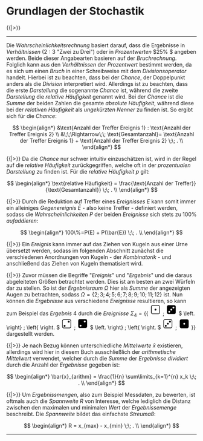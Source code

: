 <!--
version:  0.0.1
language: de
narrator: Deutsch Female

@style
main > *:not(:last-child) {
  margin-bottom: 3rem;
}

input {
    text-align: center;
}

.flex-container {
    display: flex;
    flex-wrap: wrap;
    align-items: stretch;
    gap: 20px;
}

.flex-child {
    flex: 1;
    min-width: 350px;
    margin-right: 20px;
}

@media (max-width: 400px) {
    .flex-child {
        flex: 100%;
        margin-right: 0;
    }
}
@end

formula: \carry   \textcolor{red}{\scriptsize #1}
formula: \digit   \rlap{\carry{#1}}\phantom{#2}#2
formula: \permil  \text{‰}

import: https://raw.githubusercontent.com/LiaTemplates/Tikz-Jax/main/README.md

script: https://cdn.jsdelivr.net/gh/LiaTemplates/Tikz-Jax@main/dist/index.js


tags: Erklärung, Chance, Wahrscheinlichkeit, Häufigkeit, Median, arithmetische Mittelwert, Spannweite

comment: In diesem Abschnitt werden die Grundlagen der Stochastik ausführlich erklärt.

author: Martin Lommatzsch

-->

# Grundlagen der Stochastik




{{|>}}
***************************

Die *Wahrscheinlichkeitsrechnung* basiert darauf, dass die Ergebnisse in *Verhältnissen* ($2:3$ "Zwei zu Drei") oder in *Prozentwerten* $25\% $ angeben werden. Beide dieser Angabearten basieren auf der *Bruchrechnung*. Folglich kann aus den *Verhältnissen* der *Prozentwert* bestimmt werden, da es sich um einen *Bruch* in einer Schreibweise mit dem *Divisionsoperator* handelt. Hierbei ist zu beachten, dass bei der *Chance*, der Doppelpunkt anders als die *Division* interpretiert wird. Allerdings ist zu beachten, dass die erste *Darstellung* die sogenannte *Chance* ist, während die zweite *Darstellung* die *relative Häufigkeit* genannt wird. Bei der *Chance* ist die *Summe* der beiden Zahlen die gesamte *absolute Häufigkeit*, während diese bei der *relativen Häufigkeit* als *ungekürzten Nenner* zu finden ist. So ergibt sich für die *Chance*: 

$$
\begin{align*}
&\text{Anzahl der Treffer Ereignis 1} : \text{Anzahl der Treffer Ereignis 2}  \\
&\;\;\Rightarrow\;\; \text{Gesamtanzahl}= \text{Anzahl der Treffer Ereignis 1} + \text{Anzahl der Treffer Ereignis 2} \;\; . \\
\end{align*}
$$


{{|>}} Da die *Chance* nur schwer intuitiv einzuschätzen ist, wird in der Regel auf die *relative Häufigkeit* zurückgegriffen, welche oft in der *prozentualen* *Darstellung* zu finden ist. Für die *relative Häufigkeit* $p$ gilt:

$$
\begin{align*}
\text{relative Häufigkeit} = \frac{\text{Anzahl der Treffer}}{\text{Gesamtanzahl}}  \;\; . \\
\end{align*}
$$



{{|>}} Durch die Reduktion auf Treffer eines *Ereignisses* $E$ kann somit immer ein alleiniges *Gegenereignis* $\bar{E}$ - also keine Treffer - definiert werden, sodass die *Wahrscheinlichkeiten* $P$ der beiden *Ereignisse* sich stets zu $100\%$ *aufaddieren*: 


$$
\begin{align*}
100\%=P(E) + P(\bar{E})  \;\; . \\
\end{align*}
$$


{{|>}} Ein *Ereignis* kann immer auf das Ziehen von Kugeln aus einer Urne übersetzt werden, sodass im folgenden Abschnitt zunächst die verschiedenen Anordnungen von Kugeln - der *Kombinatorik* - und anschließend das Ziehen von Kugeln thematisiert wird. 





{{|>}} Zuvor müssen die Begriffe "*Ereignis*" und "*Ergebnis*" und die daraus abgeleiteten Größen betrachtet werden. Dies ist am besten an zwei Würfeln dar zu stellen. So ist der *Ergebnisraum* $\Omega$ hier als *Summe* der angezeigten Augen zu betrachten, sodass $\Omega=\left\{2;3;4;5;6;7;8;9;10;11;12\right\}$ ist. Nun können die *Ergebnisse* aus verschiedene *Ereignisse* resultieren, so kann zum Beispiel das *Ergebnis* $4$ durch die *Ereignisse* $\Sigma_4 = \left\{  \left\{ \right.\right.$  <img src="https://raw.githubusercontent.com/MINT-the-GAP/Aufgabensammlung/refs/heads/main/Repetitorium/Kap7/diew1.png" width="30" height="30"> ; <img src="https://raw.githubusercontent.com/MINT-the-GAP/Aufgabensammlung/refs/heads/main/Repetitorium/Kap7/dieb3.png" width="30" height="30"> $ \left. \right\} ; \left\{ \right. $ <img src="https://raw.githubusercontent.com/MINT-the-GAP/Aufgabensammlung/refs/heads/main/Repetitorium/Kap7/diew2.png" width="30" height="30"> ; <img src="https://raw.githubusercontent.com/MINT-the-GAP/Aufgabensammlung/refs/heads/main/Repetitorium/Kap7/dieb2.png" width="30" height="30"> $ \left. \right\} ; \left\{  \right. $ <img src="https://raw.githubusercontent.com/MINT-the-GAP/Aufgabensammlung/refs/heads/main/Repetitorium/Kap7/diew3.png" width="30" height="30"> ; <img src="https://raw.githubusercontent.com/MINT-the-GAP/Aufgabensammlung/refs/heads/main/Repetitorium/Kap7/dieb1.png" width="30" height="30"> $\left.\left. \right\}\right\}$ dargestellt werden.  



{{|>}} Je nach Bezug können unterschiedliche *Mittelwerte* $\bar{x}$ existieren, allerdings wird hier in diesem Buch ausschließlich der *arithmetische Mittelwert* verwendet, welcher durch die *Summe* der *Ergebnisse* *dividiert* durch die Anzahl der *Ergebnisse* gegeben ist: 



$$
\begin{align*}
\bar{x}_{arithm} = \frac{1}{n} \sum\limits_{k=1}^{n} x_k  \;\; . \\
\end{align*}
$$



{{|>}} Um *Ergebnissmengen*, also zum Beispiel Messdaten, zu bewerten, ist oftmals auch die *Spannweite* $R$ von Interesse, welche lediglich die Distanz zwischen den maximalen und minimalen *Wert* der *Ergebnissemenge* beschreibt. Die *Spannweite* bildet das einfachste *Streumaß*:



$$
\begin{align*}
R   = x_{max} - x_{min}  \;\; . \\
\end{align*}
$$







***************************

